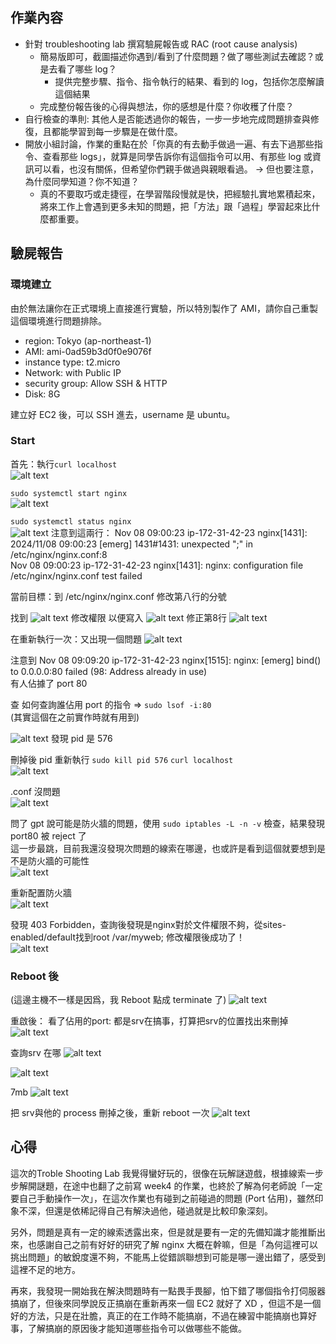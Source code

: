 ## 作業內容

- 針對 troubleshooting lab 撰寫驗屍報告或 RAC (root cause analysis)
    - 簡易版即可，截圖描述你遇到/看到了什麼問題？做了哪些測試去確認？或是去看了哪些 log？
        - 提供完整步驟、指令、指令執行的結果、看到的 log，包括你怎麼解讀這個結果
    - 完成整份報告後的心得與想法，你的感想是什麼？你收穫了什麼？
- 自行檢查的準則: 其他人是否能透過你的報告，一步一步地完成問題排查與修復，且都能學習到每一步驟是在做什麼。
- 開放小組討論，作業的重點在於「你真的有去動手做過一遍、有去下過那些指令、查看那些 logs」，就算是同學告訴你有這個指令可以用、有那些 log 或資訊可以看，也沒有關係，但希望你們親手做過與親眼看過。 → 但也要注意，為什麼同學知道？你不知道？
    - 真的不要取巧或走捷徑，在學習階段慢就是快，把經驗扎實地累積起來，將來工作上會遇到更多未知的問題，把「方法」跟「過程」學習起來比什麼都重要。



## 驗屍報告

### 環境建立

由於無法讓你在正式環境上直接進行實驗，所以特別製作了 AMI，請你自己重製這個環境進行問題排除。

- region: Tokyo (ap-northeast-1)
- AMI: ami-0ad59b3d0f0e9076f
- instance type: t2.micro
- Network: with Public IP
- security group: Allow SSH & HTTP
- Disk: 8G

建立好 EC2 後，可以 SSH 進去，username 是 ubuntu。




### Start   
首先：執行`curl localhost `         
![alt text](img/image-10.png)

`sudo systemctl start nginx`    
![alt text](img/image-12.png)

`sudo systemctl status nginx`       
![alt text](img/image-11.png)
注意到這兩行：
Nov 08 09:00:23 ip-172-31-42-23 nginx[1431]: 2024/11/08 09:00:23 [emerg] 1431#1431: unexpected ";" in /etc/nginx/nginx.conf:8   
Nov 08 09:00:23 ip-172-31-42-23 nginx[1431]: nginx: configuration file /etc/nginx/nginx.conf test failed    

當前目標：到 /etc/nginx/nginx.conf 修改第八行的分號     

找到
![alt text](img/image-13.png)
修改權限 以便寫入
![alt text](img/image-14.png)
修正第8行
![alt text](img/image-15.png)

在重新執行一次：又出現一個問題
![alt text](img/image-16.png)

注意到
Nov 08 09:09:20 ip-172-31-42-23 nginx[1515]: nginx: [emerg] bind() to 0.0.0.0:80 failed (98: Address already in use)    
有人佔據了 port 80  

查 如何查詢誰佔用 port 的指令 => `sudo lsof -i:80`    
(其實這個在之前實作時就有用到)   

![alt text](img/image-17.png)
發現 pid 是 576

刪掉後 pid 重新執行 `sudo kill pid 576` `curl localhost`   
![alt text](img/image-18.png)

.conf 沒問題    
![alt text](img/image-19.png)

問了 gpt 說可能是防火牆的問題，使用 `sudo iptables -L -n -v` 檢查，結果發現 port80 被 reject 了   
這一步最跳，目前我還沒發現次問題的線索在哪邊，也或許是看到這個就要想到是不是防火牆的可能性    
![alt text](img/image-20.png)

重新配置防火牆  
![alt text](img/image-21.png)

發現 403 Forbidden，查詢後發現是nginx對於文件權限不夠，從sites-enabled/default找到root /var/myweb; 修改權限後成功了！     
![alt text](img/image-22.png)



### Reboot 後
(這邊主機不一樣是因爲，我 Reboot 點成 terminate 了)
![alt text](img/image-3.png)


重啟後：
看了佔用的port: 都是srv在搞事，打算把srv的位置找出來刪掉 
![alt text](img/image-4.png)

查詢srv 在哪
![alt text](img/image-6.png)


![alt text](img/image-5.png)

7mb
![alt text](img/image-7.png)


把 srv與他的 process 刪掉之後，重新 reboot 一次
![alt text](img/image-8.png)


## 心得     
這次的Troble Shooting Lab 我覺得蠻好玩的，很像在玩解謎遊戲，根據線索一步步解開謎題，在途中也翻了之前寫 week4 的作業，也終於了解為何老師說「一定要自己手動操作一次」，在這次作業也有碰到之前碰過的問題 (Port 佔用)，雖然印象不深，但還是依稀記得自己有解決過他，碰過就是比較印象深刻。

另外，問題是真有一定的線索透露出來，但是就是要有一定的先備知識才能推斷出來，也感謝自己之前有好好的研究了解 nginx 大概在幹嘛，但是「為何這裡可以挑出問題」的敏銳度還不夠，不能馬上從錯誤聯想到可能是哪一邊出錯了，感受到這裡不足的地方。

再來，我發現一開始我在解決問題時有一點畏手畏腳，怕下錯了哪個指令打伺服器搞崩了，但後來同學說反正搞崩在重新再來一個 EC2 就好了 XD ，但這不是一個好的方法，只是在壯膽，真正的在工作時不能搞崩，不過在練習中能搞崩也算好事，了解搞崩的原因後才能知道哪些指令可以做哪些不能做。
